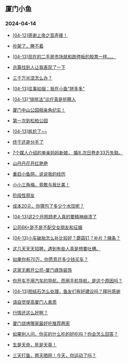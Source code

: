 ## 厦门小鱼 
### 2024-04-14

+ [[04-12]感谢上帝之音声援！](http://bbs.xmfish.com/read-htm-tid-18175179.html)

+ [吵架了，睡不着](http://bbs.xmfish.com/read-htm-tid-18175162.html)

+ [[04-13]现在的二手房市场就和跌停板的股票一样。。。](http://bbs.xmfish.com/read-htm-tid-18175289.html)

+ [总算找到人让我表现了一下](http://bbs.xmfish.com/read-htm-tid-18175264.html)

+ [三千万光混怎么办？](http://bbs.xmfish.com/read-htm-tid-18175280.html)

+ [[04-13]往事如烟：我在小鱼“拼多多”](http://bbs.xmfish.com/read-htm-tid-18175158.html)

+ [[04-13]“排除法”诊疗真是折腾人](http://bbs.xmfish.com/read-htm-tid-18175244.html)

+ [厦门中山公园相亲角纪实！](http://bbs.xmfish.com/read-htm-tid-18175412.html)

+ [第一次到松柏公园](http://bbs.xmfish.com/read-htm-tid-18175170.html)

+ [[04-13]尴尬了~~](http://bbs.xmfish.com/read-htm-tid-18175320.html)

+ [终于还是分手了](http://bbs.xmfish.com/read-htm-tid-18175196.html)

+ [7个媒人介绍的单亲妈妈新娘，
婚礼次日卷走33万失联。](http://bbs.xmfish.com/read-htm-tid-18175291.html)

+ [山丹丹花开红艳艳](http://bbs.xmfish.com/read-htm-tid-18175249.html)

+ [重启小鱼网，说说我的经历](http://bbs.xmfish.com/read-htm-tid-18175477.html)

+ [小小三角梅，竟敢与我比美！](http://bbs.xmfish.com/read-htm-tid-18175432.html)

+ [阶段性朋友](http://bbs.xmfish.com/read-htm-tid-18175347.html)

+ [成本20元，你猜包了多少个水饺呢？](http://bbs.xmfish.com/read-htm-tid-18175491.html)

+ [[04-13]这2个月照顾老人真的要精神崩溃了](http://bbs.xmfish.com/read-htm-tid-18175480.html)

+ [公司6K+是不是不配交女朋友和征婚](http://bbs.xmfish.com/read-htm-tid-18175360.html)

+ [[04-13]小车破胎怎么补比较好？蘑菇钉？补片？辣条？](http://bbs.xmfish.com/read-htm-tid-18175345.html)

+ [这几天天天招聘，遇到有些人真是想要吐槽。](http://bbs.xmfish.com/read-htm-tid-18175344.html)

+ [如果你有70万，你愿意花多少钱买车？](http://bbs.xmfish.com/read-htm-tid-18175507.html)

+ [这家无赖开公司-厦门琢饰装饰](http://bbs.xmfish.com/read-htm-tid-18175570.html)

+ [你开车不用汽车的导航，而用手机导航，是这个原因吗？](http://bbs.xmfish.com/read-htm-tid-18175501.html)

+ [[04-13]胆结石怎么处理，鱼友们有好建议吗？拜托感谢](http://bbs.xmfish.com/read-htm-tid-18175399.html)

+ [请自觉提高厦门人素质](http://bbs.xmfish.com/read-htm-tid-18175615.html)

+ [行情还这么好啊？](http://bbs.xmfish.com/read-htm-tid-18175597.html)

+ [厦门烧烤哪家最好吃推荐两家](http://bbs.xmfish.com/read-htm-tid-18175564.html)

+ [如果别人问，你买的什么吃的好吃吗？你会怎么回答？](http://bbs.xmfish.com/read-htm-tid-18175629.html)

+ [生是天命，死是天竟！](http://bbs.xmfish.com/read-htm-tid-18175490.html)

+ [三天打鱼，两天晒网！今天，你运动了吗？](http://bbs.xmfish.com/read-htm-tid-18175561.html)

